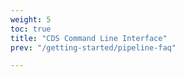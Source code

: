 ```yaml
---
weight: 5
toc: true
title: "CDS Command Line Interface"
prev: "/getting-started/pipeline-faq"

---
```

